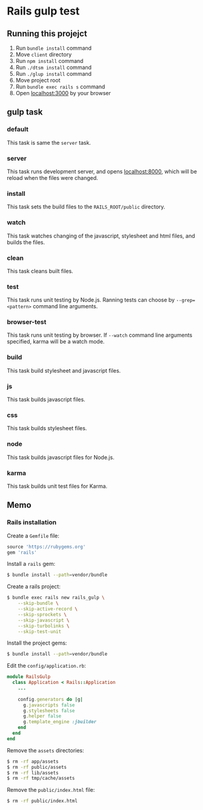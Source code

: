 # Rails gulp test

## Running this projejct

1. Run `bundle install` command
1. Move `client` directory
1. Run `npm install` command
1. Run `./dtsm install` command
1. Run `./glup install` command
1. Move project root
1. Run `bundle exec rails s` command
1. Open [localhost:3000](http://localhost:3000) by your browser

## gulp task

### default

This task is same the `server` task.

### server

This task runs development server, and opens [localhost:8000](http://localhost:8000), which will be reload when the files were changed.

### install

This task sets the build files to the `RAILS_ROOT/public` directory.

### watch

This task watches changing of the javascript, stylesheet and html files, and builds the files.

### clean

This task cleans built files.

### test

This task runs unit testing by Node.js. Ranning tests can choose by `--grep=<pattern>` command line arguments.


### browser-test

This task runs unit testing by browser. If `--watch` command line arguments specified, karma will be a watch mode.

### build

This task build stylesheet and javascript files.

### js

This task builds javascript files.

### css

This task builds stylesheet files.

### node

This task builds javascript files for Node.js.

### karma

This task builds unit test files for Karma.

## Memo

### Rails installation

Create a `Gemfile` file:

```ruby
source 'https://rubygems.org'
gem 'rails'
```

Install a `rails` gem:

```bash
$ bundle install --path=vendor/bundle
```

Create a rails project:

```bash
$ bundle exec rails new rails_gulp \
    --skip-bundle \
    --skip-active-record \
    --skip-sprockets \
    --skip-javascript \
    --skip-turbolinks \
    --skip-test-unit
```

Install the project gems:

```bash
$ bundle install --path=vendor/bundle
```

Edit the `config/application.rb`:

```ruby
module RailsGulp
  class Application < Rails::Application
    ...
    
    config.generators do |g|
      g.javascripts false
      g.stylesheets false
      g.helper false
      g.template_engine :jbuilder
    end
  end
end
```

Remove the `assets` directories:

```bash
$ rm -rf app/assets
$ rm -rf public/assets
$ rm -rf lib/assets
$ rm -rf tmp/cache/assets  
```

Remove the `public/index.html` file:

```bash
$ rm -rf public/index.html
```

